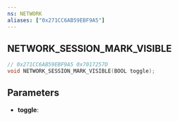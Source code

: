 ```yaml
---
ns: NETWORK
aliases: ["0x271CC6AB59EBF9A5"]
---
```

## NETWORK_SESSION_MARK_VISIBLE

```c
// 0x271CC6AB59EBF9A5 0x7017257D
void NETWORK_SESSION_MARK_VISIBLE(BOOL toggle);
```


## Parameters
* **toggle**: 

